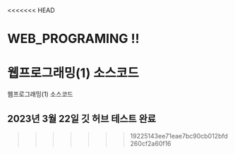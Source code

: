 <<<<<<< HEAD
# WEB_PROGRAMING !!
웹프로그래밍(1) 소스코드
=======
웹프로그래밍(1) 소스코드

## 2023년 3월 22일 깃 허브 테스트 완료
>>>>>>> 19225143ee71eae7bc90cb012bfd260cf2a60f16